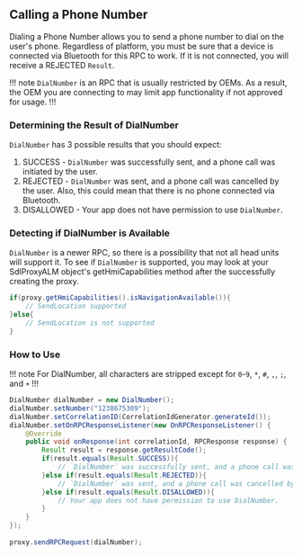 ## Calling a Phone Number
Dialing a Phone Number allows you to send a phone number to dial on the user's phone. Regardless of platform, you must be sure that a device is connected via Bluetooth for this RPC to work. If it is not connected, you will receive a REJECTED `Result`.

!!! note
`DialNumber` is an RPC that is usually restricted by OEMs. As a result, the OEM you are connecting to may limit app functionality if not approved for usage.
!!!

### Determining the Result of DialNumber
`DialNumber` has 3 possible results that you should expect:

1. SUCCESS - `DialNumber` was successfully sent, and a phone call was initiated by the user.
2. REJECTED - `DialNumber` was sent, and a phone call was cancelled by the user. Also, this could mean that there is no phone connected via Bluetooth.
3. DISALLOWED - Your app does not have permission to use `DialNumber`.

### Detecting if DialNumber is Available
`DialNumber` is a newer RPC, so there is a possibility that not all head units will support it. To see if `DialNumber` is supported, you may look at your SdlProxyALM object's getHmiCapabilities method after the successfully creating the proxy.

```java
if(proxy.getHmiCapabilities().isNavigationAvailable()){
	// SendLocation supported
}else{
	// SendLocation is not supported
}
```

### How to Use
!!! note
For DialNumber, all characters are stripped except for `0`-`9`, `*`, `#`, `,`, `;`, and `+`
!!!

```java
DialNumber dialNumber = new DialNumber();
dialNumber.setNumber("1238675309");
dialNumber.setCorrelationID(CorrelationIdGenerator.generateId());
dialNumber.setOnRPCResponseListener(new OnRPCResponseListener() {
    @Override
    public void onResponse(int correlationId, RPCResponse response) {
        Result result = response.getResultCode();
        if(result.equals(Result.SUCCESS)){
            // `DialNumber` was successfully sent, and a phone call was initiated by the user.
        }else if(result.equals(Result.REJECTED)){
            // `DialNumber` was sent, and a phone call was cancelled by the user. Also, this could mean that there is no phone connected via Bluetooth.
        }else if(result.equals(Result.DISALLOWED)){
            // Your app does not have permission to use DialNumber.
        }
    }
});
    
proxy.sendRPCRequest(dialNumber);
```
